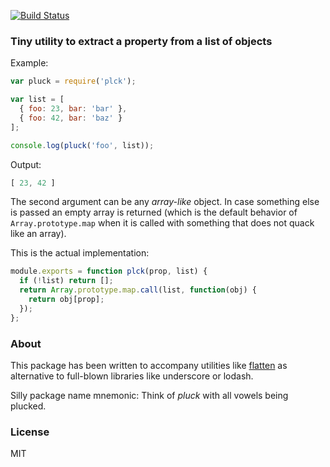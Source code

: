 [![Build Status](https://travis-ci.org/fgnass/plck.svg?branch=master)](https://travis-ci.org/fgnass/plck)

### Tiny utility to extract a property from a list of objects

Example:

```js
var pluck = require('plck');

var list = [
  { foo: 23, bar: 'bar' },
  { foo: 42, bar: 'baz' }
];

console.log(pluck('foo', list));
```

Output:

```js
[ 23, 42 ]

```

The second argument can be any _array-like_ object. In case something else is
passed an empty array is returned (which is the default behavior of
`Array.prototype.map` when it is called with something that does not quack like
an array).

This is the actual implementation:

```js
module.exports = function plck(prop, list) {
  if (!list) return [];
  return Array.prototype.map.call(list, function(obj) {
    return obj[prop];
  });
};
```

### About

This package has been written to accompany utilities like
[flatten](https://npmjs.org/package/flatten) as alternative to full-blown
libraries like underscore or lodash.

Silly package name mnemonic: Think of _pluck_ with all vowels being plucked.

### License
MIT
